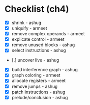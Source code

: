 # Checklist (ch4)

- [x] shrink - ashug
- [x] uniquify - armeet
- [x] remove complex operands - armeet
- [x] explicate control - armeet
- [x] remove unused blocks - ashug
- [x] select instructions - ashug
- [.] uncover live - ashug
- [x] build interference graph - ashug
- [x] graph coloring - armeet
- [x] allocate registers - armeet
- [x] remove jumps - ashug
- [x] patch instructions - ashug
- [x] prelude/conclusion - ashug
